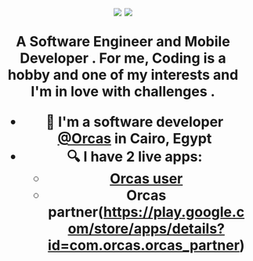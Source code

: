 <h1 align="center"I'm Mena 😃</h1>
<p align="center">
    <a href="https://twitter.com/mena_3adl"><img src="https://img.shields.io/badge/twitter-%231FA1F1?style=flat&logo=twitter&logoColor=white"/></a>
    <a href="https://www.linkedin.com/in/mena-adel/"><img src="https://img.shields.io/badge/linkedin-%230177B5?style=flat&logo=linkedin&logoColor=white"/></a>
  </p>
  

A Software Engineer and Mobile Developer .
For me, Coding is a hobby and one of my interests and I'm in love with challenges . 

- 🔭 I'm a software developer [@Orcas](https://www.orcas.io/) in Cairo, Egypt
- 🔍 I have 2 live apps: 
  - [Orcas user](https://play.google.com/store/apps/details?id=com.orcas.orcasusers)
  - Orcas partner(https://play.google.com/store/apps/details?id=com.orcas.orcas_partner)
